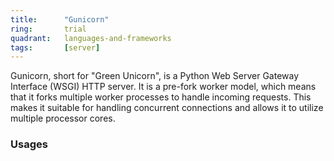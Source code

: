 ```yaml
---
title:      "Gunicorn"
ring:       trial
quadrant:   languages-and-frameworks
tags:       [server]
---
```


Gunicorn, short for "Green Unicorn", is a Python Web Server Gateway Interface (WSGI) HTTP server. It is a pre-fork worker model, which means that it forks multiple worker processes to handle incoming requests. This makes it suitable for handling concurrent connections and allows it to utilize multiple processor cores.


### Usages
